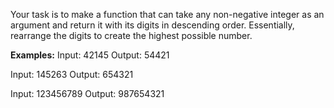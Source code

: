 Your task is to make a function that can take any non-negative integer as an argument and return it with its digits in descending order. Essentially, rearrange the digits to create the highest possible number.

<strong>Examples:</strong>
Input: 42145 Output: 54421

Input: 145263 Output: 654321

Input: 123456789 Output: 987654321